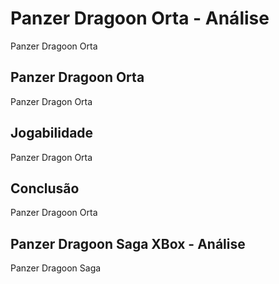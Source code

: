 ---
---

# Panzer Dragoon Orta - Análise

Panzer Dragoon Orta

## Panzer Dragoon Orta

Panzer Dragon Orta

## Jogabilidade

Panzer Dragon Orta

## Conclusão

Panzer Dragoon Orta

## Panzer Dragoon Saga XBox - Análise

Panzer Dragoon Saga
